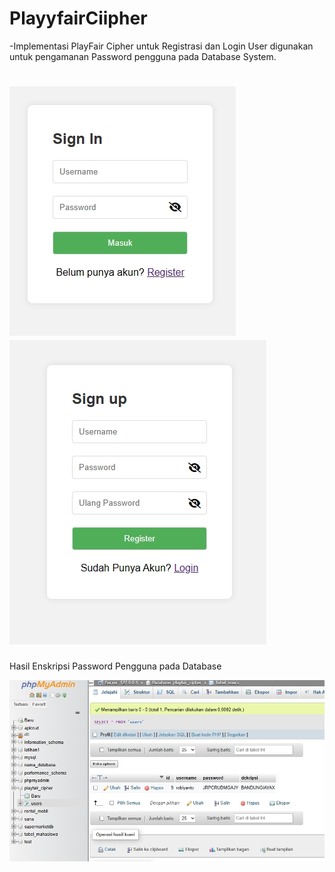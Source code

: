 # PlayyfairCiipher
-Implementasi PlayFair Cipher untuk Registrasi dan Login User digunakan untuk pengamanan Password pengguna pada Database System.

![login](login.jpg)
![register](register.jpg)
================================================
Hasil Enskripsi Password Pengguna pada Database

![db](database.jpg)
